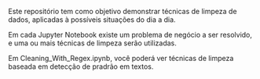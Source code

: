 Este repositório tem como objetivo demonstrar técnicas de limpeza de dados, aplicadas à possíveis situações do dia a dia.

Em cada Jupyter Notebook existe um problema de negócio a ser resolvido, e uma ou mais técnicas de limpeza serão utilizadas.


Em Cleaning_With_Regex.ipynb, você poderá ver técnicas de limpeza baseada em detecção de pradrão em textos.
